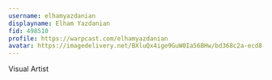 ```yaml
---
username: elhamyazdanian
displayname: Elham Yazdanian
fid: 498510
profile: https://warpcast.com/elhamyazdanian
avatar: https://imagedelivery.net/BXluQx4ige9GuW0Ia56BHw/bd368c2a-ecd8-4120-e515-b836ed74eb00/rectcrop3
---
```

Visual Artist  

